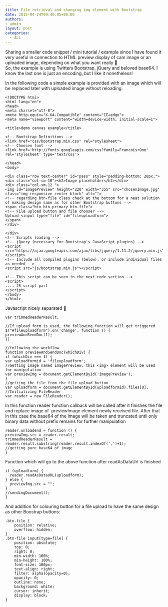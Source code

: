 ```yaml
---
title: File retrieval and changing img element with Bootstrap
date: 2015-04-24T09:40:05+00:00
authors:
- admin
layout: post
categories:
  - ALL
---
```

Sharing a smaller code snippet / mini tutorial / example since I have found it very useful in connection to HTML preview display of cam image or an uploaded image, depending on what you want really 🙂  
So, the example is using Twitters Bootstrap, jQuery and beloved base64. I know the last one is just an encoding, but I like it nonetheless!

In the following code a simple example is provided with an image which will be replaced later with uploaded image without reloading.

```
<!DOCTYPE html>
<html lang="en">
<head>
<meta charset="utf-8">
<meta http-equiv="X-UA-Compatible" content="IE=edge">
<meta name="viewport" content="width=device-width, initial-scale=1">

<title>demo canvas example</title>

<!-- Bootstrap Definitions -->
<link href="css/bootstrap.min.css" rel="stylesheet">
<!-- Choosen font -->
<link href='http://fonts.googleapis.com/css?family=Francois+One' rel='stylesheet' type='text/css'>

</head>
<body>

<div class="row text-center" id="pass" style="padding-bottom: 20px;">
<div class="col-sm-10"><h2>Image placeholder</h2></div>
<div class="col-sm-12 ">
<img id="imagePreview" height="220" width="355" src="chosenImage.jpg"
class="img-responsive center-block" alt="">
<!-- regarding btn-file class check at the bottom for a neat solution of making design same as for other Bootstrap buttons -->
<span class="btn btn-primary btn-file">
<!-- File upload button and file chooser -->
Upload <input type="file" id="fileuploadform">
</span>
</div>

</div>
<!-- Scripts loading -->
<!-- jQuery (necessary for Bootstrap's JavaScript plugins) -->
<script src="https://ajax.googleapis.com/ajax/libs/jquery/1.11.2/jquery.min.js"></script>
<!-- Include all compiled plugins (below), or include individual files as needed -->
<script src="js/bootstrap.min.js"></script>

<!-- This script can be seen in the next code section -->
<script>
.... JS script part
</script>
</body>
</html>
```
        
Javascript nicely separated 🙂

```
var trimmedReaderResult;

//If upload form is used, the following function will get triggered
$("#fileuploadform").on('change', function () {
previewAndSendDoc(1);
})

//following the workflow
function previewAndSendDoc(whichDiv) {
if (whichDiv === 1) {
var uploadformid = 'fileuploadform';
//Getting image named imagePreview, this <img> element will be used for manipulation
var previewImg = document.getElementById('imagePreview');
}
//getting the file from the file upload button
var uploadform = document.getElementById(uploadformid).files[0];
//Initializing FileReader
var reader = new FileReader();
```
        

In this function reader function callback will be called after it finishes the file and replace image of <img alt="" /> previewImage element newly received file. After that in this case the base64 of the image will be taken and truncated until only binary data without prefix remains for further manipulation


```
reader.onloadend = function () {
previewImg.src = reader.result;
trimmedReaderResult = reader.result.substring(reader.result.indexOf(',')+1);
//getting pure base64 of image
}
```
        
Function which will go to the above function after readAsDataUrl is finished
```
if (uploadform) {
  reader.readAsDataURL(uploadform);
} else {
  previewImg.src = "";
}
//sendingDocument();
}
```
        
And addition for colouring button for a file upload to have the same design as other Boostrap buttons:

```
.btn-file {
    position: relative;
    overflow: hidden;
}
.btn-file input[type=file] {
    position: absolute;
    top: 0;
    right: 0;
    min-width: 100%;
    min-height: 100%;
    font-size: 100px;
    text-align: right;
    filter: alpha(opacity=0);
    opacity: 0;
    outline: none;
    background: white;
    cursor: inherit;
    display: block;
}
```
